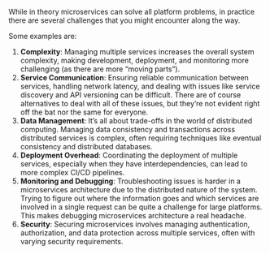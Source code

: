 While in theory microservices can solve all platform problems, in practice there are several challenges that you might encounter along the way.

Some examples are:

1. **Complexity**: Managing multiple services increases the overall system complexity, making development, deployment, and monitoring more challenging (as there are more “moving parts”).
2. **Service Communication**: Ensuring reliable communication between services, handling network latency, and dealing with issues like service discovery and API versioning can be difficult. There are of course alternatives to deal with all of these issues, but they’re not evident right off the bat nor the same for everyone.
3. **Data Management**: It’s all about trade-offs in the world of distributed computing. Managing data consistency and transactions across distributed services is complex, often requiring techniques like eventual consistency and distributed databases.
4. **Deployment Overhead**: Coordinating the deployment of multiple services, especially when they have interdependencies, can lead to more complex CI/CD pipelines.
5. **Monitoring and Debugging**: Troubleshooting issues is harder in a microservices architecture due to the distributed nature of the system. Trying to figure out where the information goes and which services are involved in a single request can be quite a challenge for large platforms. This makes debugging microservices architecture a real headache.
6. **Security**: Securing microservices involves managing authentication, authorization, and data protection across multiple services, often with varying security requirements.